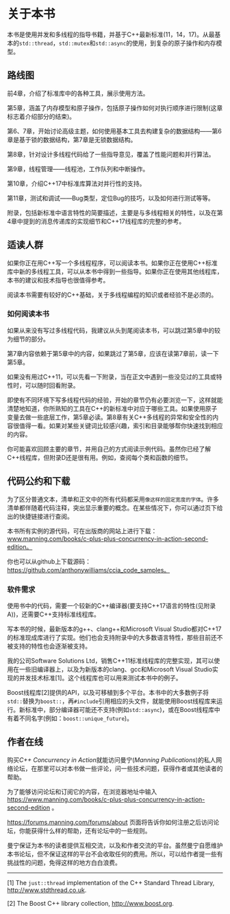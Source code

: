 # 关于本书

本书是使用并发和多线程的指导书籍，并基于C++最新标准(11，14，17)。从最基本的`std::thread`，`std::mutex`和`std::async`的使用，到复杂的原子操作和内存模型。

## 路线图

前4章，介绍了标准库中的各种工具，展示使用方法。

第5章，涵盖了内存模型和原子操作，包括原子操作如何对执行顺序进行限制(这章标志着介绍部分的结束)。

第6、7章，开始讨论高级主题，如何使用基本工具去构建复杂的数据结构——第6章是基于锁的数据结构，第7章是无锁数据结构。

第8章，针对设计多线程代码给了一些指导意见，覆盖了性能问题和并行算法。

第9章，线程管理——线程池，工作队列和中断操作。

第10章，介绍C++17中标准库算法对并行性的支持。

第11章，测试和调试——Bug类型，定位Bug的技巧，以及如何进行测试等等。

附录，包括新标准中语言特性的简要描述，主要是与多线程相关的特性，以及在第4章中提到的消息传递库的实现细节和C++17线程库的完整的参考。

## 适读人群

如果你正在用C++写一个多线程程序，可以阅读本书。如果你正在使用C++标准库中新的多线程工具，可以从本书中得到一些指导。如果你正在使用其他线程库，本书的建议和技术指导也很值得参考。

阅读本书需要有较好的C++基础，关于多线程编程的知识或者经验不是必须的。

### 如何阅读本书

如果从来没有写过多线程代码，我建议从头到尾阅读本书，可以跳过第5章中的较为细节的部分。

第7章内容依赖于第5章中的内容，如果跳过了第5章，应该在读第7章前，读一下第5章。

如果没有用过C++11，可以先看一下附录，当在正文中遇到一些没见过的工具或特性时，可以随时回看附录。

即使有不同环境下写多线程代码的经验，开始的章节仍有必要浏览一下，这样就能清楚地知道，你所熟知的工具在C++的新标准中对应于哪些工具。如果使用原子变量去做一些底层工作，第5章必读。第8章有关C++多线程的异常和安全性的内容很值得一看。如果对某些关键词比较感兴趣，索引和目录能够帮你快速找到相应的内容。

你可能喜欢回顾主要的章节，并用自己的方式阅读示例代码。虽然你已经了解C++线程库，但附录D还是很有用。例如，查阅每个类和函数的细节。

## 代码公约和下载

为了区分普通文本，清单和正文中的所有代码都采用`像这样的固定宽度的字体`。许多清单都伴随着代码注释，突出显示重要的概念。在某些情况下，你可以通过页下给出的快捷链接进行查阅。

本书所有实例的源代码，可在出版商的网站上进行下载：www.manning.com/books/c-plus-plus-concurrency-in-action-second-edition。

你也可以从github上下载源码：https://github.com/anthonywilliams/ccia_code_samples。

### 软件需求

使用书中的代码，需要一个较新的C++编译器(要支持C++17语言的特性(见附录A))，还需要C++支持标准线程库。

写本书的时候，最新版本的g++、clang++和Microsoft Visual Studio都对C++17的标准现成库进行了实现。他们也会支持附录中的大多数语言特性，那些目前还不被支持的特性也会逐渐被支持。

我的公司Software Solutions Ltd，销售C++11标准线程库的完整实现，其可以使用在一些旧编译器上，以及为新版本的clang、gcc和Microsoft Visual Studio实现的并发技术标准[1]。这个线程库也可以用来测试本书中的例子。

Boost线程库[2]提供的API，以及可移植到多个平台。本书中的大多数例子将`std::`替换为`boost::`，再`#include`引用相应的头文件，就能使用Boost线程库来运行。新标准中，部分编译器可能还不支持(例如`std::async`)，或在Boost线程库中有着不同名字(例如：`boost::unique_future`)。

## 作者在线

购买*C++ Concurrency in Action*就能访问曼宁(*Manning Publications*)的私人网络论坛，在那里可以对本书做一些评论，问一些技术问题，获得作者或其他读者的帮助。

为了能够访问论坛和订阅它的内容，在浏览器地址中输入 https://www.manning.com/books/c-plus-plus-concurrency-in-action-second-edition 。

https://forums.manning.com/forums/about 页面将告诉你如何注册之后访问论坛，你能获得什么样的帮助，还有论坛中的一些规则。

曼宁保证为本书的读者提供互相交流，以及和作者交流的平台。虽然曼宁自愿维护本书论坛，但不保证这样的平台不会收取任何的费用。所以，可以给作者提一些有挑战性的问题，免得这样的地方白白浪费。

----------

[1] The `just::thread` implementation of the C++ Standard Thread Library, http://www.stdthread.co.uk.

[2] The Boost C++ library collection, http://www.boost.org.